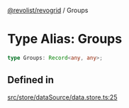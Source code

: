 [@revolist/revogrid](README.md) / Groups

# Type Alias: Groups

```ts
type Groups: Record<any, any>;
```

## Defined in

[src/store/dataSource/data.store.ts:25](https://github.com/revolist/revogrid/blob/2a9402fdf050fa45d175b041168181a63cd72777/src/store/dataSource/data.store.ts#L25)
